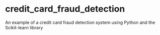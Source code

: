 # credit_card_fraud_detection
An example of a credit card fraud detection system using Python and the Scikit-learn library
